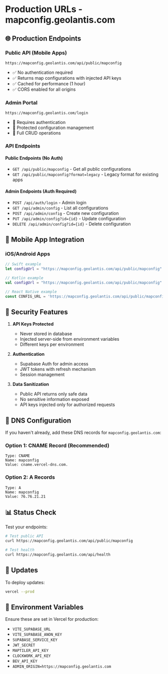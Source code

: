 # Production URLs - mapconfig.geolantis.com

## 🌐 **Production Endpoints**

### **Public API (Mobile Apps)**
```
https://mapconfig.geolantis.com/api/public/mapconfig
```
- ✅ No authentication required
- ✅ Returns map configurations with injected API keys
- ✅ Cached for performance (1 hour)
- ✅ CORS enabled for all origins

### **Admin Portal**
```
https://mapconfig.geolantis.com/login
```
- 🔐 Requires authentication
- 🔐 Protected configuration management
- 🔐 Full CRUD operations

### **API Endpoints**

#### **Public Endpoints (No Auth)**
- `GET /api/public/mapconfig` - Get all public configurations
- `GET /api/public/mapconfig?format=legacy` - Legacy format for existing apps

#### **Admin Endpoints (Auth Required)**
- `POST /api/auth/login` - Admin login
- `GET /api/admin/config` - List all configurations
- `POST /api/admin/config` - Create new configuration
- `PUT /api/admin/config?id={id}` - Update configuration
- `DELETE /api/admin/config?id={id}` - Delete configuration

## 📱 **Mobile App Integration**

### **iOS/Android Apps**
```swift
// Swift example
let configUrl = "https://mapconfig.geolantis.com/api/public/mapconfig"
```

```kotlin
// Kotlin example
val configUrl = "https://mapconfig.geolantis.com/api/public/mapconfig"
```

```javascript
// React Native example
const CONFIG_URL = 'https://mapconfig.geolantis.com/api/public/mapconfig';
```

## 🔐 **Security Features**

1. **API Keys Protected**
   - Never stored in database
   - Injected server-side from environment variables
   - Different keys per environment

2. **Authentication**
   - Supabase Auth for admin access
   - JWT tokens with refresh mechanism
   - Session management

3. **Data Sanitization**
   - Public API returns only safe data
   - No sensitive information exposed
   - API keys injected only for authorized requests

## 🚀 **DNS Configuration**

If you haven't already, add these DNS records for `mapconfig.geolantis.com`:

### **Option 1: CNAME Record (Recommended)**
```
Type: CNAME
Name: mapconfig
Value: cname.vercel-dns.com.
```

### **Option 2: A Records**
```
Type: A
Name: mapconfig
Value: 76.76.21.21
```

## 📊 **Status Check**

Test your endpoints:

```bash
# Test public API
curl https://mapconfig.geolantis.com/api/public/mapconfig

# Test health
curl https://mapconfig.geolantis.com/api/health
```

## 🔄 **Updates**

To deploy updates:
```bash
vercel --prod
```

## 📝 **Environment Variables**

Ensure these are set in Vercel for production:
- `VITE_SUPABASE_URL`
- `VITE_SUPABASE_ANON_KEY`
- `SUPABASE_SERVICE_KEY`
- `JWT_SECRET`
- `MAPTILER_API_KEY`
- `CLOCKWORK_API_KEY`
- `BEV_API_KEY`
- `ADMIN_ORIGIN=https://mapconfig.geolantis.com`